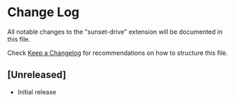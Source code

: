 # Change Log

All notable changes to the "sunset-drive" extension will be documented in this file.

Check [Keep a Changelog](http://keepachangelog.com/) for recommendations on how to structure this file.

## [Unreleased]

- Initial release

